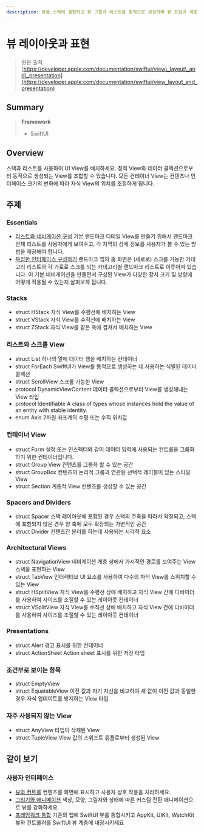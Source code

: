 ```yaml
---
description: 뷰를 스택에 결합하고 뷰 그룹과 리스트를 동적으로 생성하며 뷰 표현과 계층을 정의하세요
---
```


# 뷰 레이아웃과 표현

> 원문 출처  
> [https://developer.apple.com/documentation/swiftui/view\_layout\_and\_presentation](https://developer.apple.com/documentation/swiftui/view_layout_and_presentation)

## Summary

> **Framework**
>
> * SwiftUI

## Overview

스택과 리스트를 사용하여 UI View를 배치하세요. 정적 View와 데이터 콜렉션으로부터 동적으로 생성되는 View를 조합할 수 있습니다. 모든 컨테이너 View는 컨텐츠나 인터페이스 크기의 변화에 따라 자식 View의 위치를 조정하게 됩니다.

## 주제 <a id="topics"></a>

### Essentials

* [리스트와 네비게이션 구성](https://developer.apple.com/tutorials/swiftui/building-lists-and-navigation) 기본 랜드마크 디테일 View를 만들기 위해서 랜드마크 전체 리스트를 사용자에게 보여주고,  각 지역의 상세 정보를 사용자가 볼 수 있는 방법을 제공해야 합니다.
* [복잡한 인터페이스 구성하기](https://developer.apple.com/tutorials/swiftui/composing-complex-interfaces) 랜드마크 앱의 홈 화면은 \(세로로\) 스크롤 가능한 카테고리 리스트와 각 가로로 스크롤 되는 카테고리별 랜드마크 리스트로 이루어져 있습니다. 이 기본 네비게이션을 만들면서 구성된 View가 다양한 장치 크기 및 방향에 어떻게 적용될 수 있는지 살펴보게 됩니다.

### Stacks

* struct HStack 자식 View를 수평선에 배치하는 View
* struct VStack 자식 View를 수직선에 배치하는 View
* struct ZStack 자식 View를 같은 축에 겹쳐서 배치하는 View

### 리스트와 스크롤 View <a id="lists-and-scroll-views"></a>

* struct List 하나의 열에 대이터 행을 배치하는 컨테이너
* struct ForEach SwiftUI가 View를 동적으로 생성하는 데 사용하는 식별된 데이터 콜렉션
* struct ScrollView 스크롤 가능한 View
* protocol DynamicViewContent 데이터 콜렉션으로부터 View를 생성해내는 View 타입
* protocol Identifiable A class of types whose instances hold the value of an entity with stable identity.
* enum Axis 2차원 좌표계의 수평 또는 수직 위치값

### 컨테이너 View <a id="container-views"></a>

* struct Form 설정 또는 인스펙터와 같이 데이터 입력에 사용되는 컨트롤을 그룹화 하기 위한 컨테이너입니다.
* struct Group View 컨텐츠를 그룹화 할 수 있는 공간
* struct GroupBox 컨텐츠의 논리적 그룹과 연관된 선택적 레이블이 있는 스타일 View
* struct Section 계층적 View 컨텐츠를 생성할 수 있는 공간

### Spacers and Dividers

* struct Spacer 스택 레이아웃에 포함된 경우 스택의 주축을 따라서 확장되고, 스택에 포함되지 않은 경우 양 축에 모두 확장되는 가변적인 공간
* struct Divider 컨텐츠간 분리를 하는데 사용되는 시각적 요소

### Architectural Views

* struct NavigationView 네비게이션 계층 상에서 가시적인 경로를 보여주는 View 스택을 표현하는 View
* struct TabView 인터렉티브 UI 요소를 사용하여 다수의 자식 View를 스위치할 수 있는 View
* struct HSplitView 자식 View를 수평선 상에 배치하고 자식 View 간에 디바이더를 사용하여 사이즈를 조절할 수 있는 레이아웃 컨테이너
* struct VSplitView 자식 View를 수직선 상에 배치하고 자식 View 간에 디바이더를 사용하여 사이즈를 조절할 수 있는 레이아웃 컨테이너

### Presentations

* struct Alert 경고 표시를 위한 컨테이너
* struct ActionSheet Action sheet 표시를 위한 저장 타입

### 조건부로 보이는 항목 <a id="conditionally-visible-items"></a>

* struct EmptyView
* struct EquatableView 이전 값과 자기 자신을 비교하여 새 값이 이전 값과 동일한 경우 자식 업데이트를 방지하는 View 타입

### 자주 사용되지 않는 View <a id="infrequently-used-views"></a>

* struct AnyView 타입이 삭제된 View
* struct TupleView View 값의 스위프트 튜플로부터 생성된 View



## 같이 보기 <a id="see-also"></a>

### 사용자 인터페이스 <a id="user-interface"></a>

* [뷰와 컨트롤](views-and-controls.md) 컨텐츠를 화면에 표시하고 사용자 상호 작용을 처리하세요.
* [그리기와 애니메이션](drawing-and-animation.md) 색상, 모양, 그림자와 상태에 따른 커스텀 전환 애니메이션으로 뷰를 강화하세요
* [프레임워크 통합](framework-intergration.md) 기존의 앱에 SwiftUI 뷰를 통합시키고 AppKit, UIKit, WatchKit 뷰와 컨트롤러를 SwiftUI 뷰 계층에 내장시키세요

